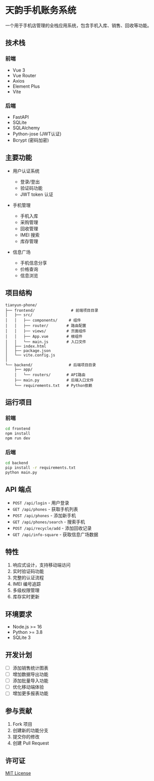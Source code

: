 # 天韵手机账务系统

一个用于手机店管理的全栈应用系统，包含手机入库、销售、回收等功能。

## 技术栈

### 前端
- Vue 3
- Vue Router
- Axios
- Element Plus
- Vite

### 后端
- FastAPI
- SQLite
- SQLAlchemy
- Python-jose (JWT认证)
- Bcrypt (密码加密)

## 主要功能

- 用户认证系统
  - 登录/登出
  - 验证码功能
  - JWT token 认证

- 手机管理
  - 手机入库
  - 采购管理
  - 回收管理
  - IMEI 搜索
  - 库存管理

- 信息广场
  - 手机信息分享
  - 价格查询
  - 信息浏览

## 项目结构

```
tianyun-phone/
├── frontend/                # 前端项目目录
│   ├── src/
│   │   ├── components/     # 组件
│   │   ├── router/        # 路由配置
│   │   ├── views/         # 页面组件
│   │   ├── App.vue        # 根组件
│   │   └── main.js        # 入口文件
│   ├── index.html
│   ├── package.json
│   └── vite.config.js
│
└── backend/                # 后端项目目录
    ├── app/
    │   └── routers/       # API路由
    ├── main.py            # 后端入口文件
    └── requirements.txt   # Python依赖
```

## 运行项目

### 前端
```bash
cd frontend
npm install
npm run dev
```

### 后端
```bash
cd backend
pip install -r requirements.txt
python main.py
```

## API 端点

- `POST /api/login` - 用户登录
- `GET /api/phones` - 获取手机列表
- `POST /api/phones` - 添加新手机
- `GET /api/phones/search` - 搜索手机
- `POST /api/recycle/add` - 添加回收记录
- `GET /api/info-square` - 获取信息广场数据

## 特性

1. 响应式设计，支持移动端访问
2. 实时验证码功能
3. 完整的认证流程
4. IMEI 编号追踪
5. 多级权限管理
6. 库存实时更新

## 环境要求

- Node.js >= 16
- Python >= 3.8
- SQLite 3

## 开发计划

- [ ] 添加销售统计图表
- [ ] 增加数据导出功能
- [ ] 添加批量导入功能
- [ ] 优化移动端体验
- [ ] 增加更多报表功能

## 参与贡献

1. Fork 项目
2. 创建新的功能分支
3. 提交你的修改
4. 创建 Pull Request

## 许可证

[MIT License](LICENSE)
